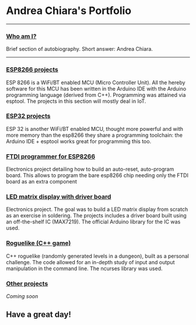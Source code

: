 # Andrea Chiara's Portfolio

____

### [Who am I?](/aboutme.html)
Brief section of autobiography. Short answer: Andrea Chiara.

____

### [ESP8266 projects](/esp8266.html)
ESP 8266 is a WiFi/BT enabled MCU (Micro Controller Unit).
All the hereby software for this MCU has been written in the Arduino IDE
with the Arduino programming language (derived from C++).
Programming was attained via esptool.
The projects in this section will mostly deal in IoT.

### [ESP32 projects](/esp32.html)
ESP 32 is another WiFi/BT enabled MCU, thought more powerful and with more 
memory than the esp8266 they share a programming toolchain: the Arduino IDE + esptool works great for programming this too.

### [FTDI programmer for ESP8266](/FTDItoFlash.html)
Electronics project detailing how to build an auto-reset, auto-program board.
This allows to program the bare esp8266 chip needing only the FTDI board as an extra component

### [LED matrix display with driver board](/ledmatrix.html)
Electronics project. The goal was to build a LED matrix display from scratch as an exercise in soldering.
The projects includes a driver board built using an off-the-shelf IC (MAX7219).
The official Arduino library for the IC was used.

### [Roguelike (C++ game)](/roguelike.md)
C++ roguelike (randomly generated levels in a dungeon), built as a personal challenge.
The code allowed for an in-depth study of input and output manipulation in the command line.
The ncurses library was used.

### [Other projects](#)
*Coming soon*

## Have a great day!
